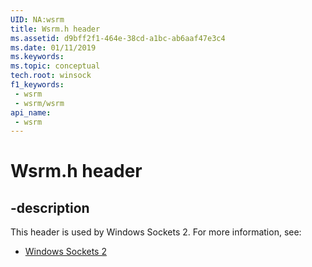 ```yaml
---
UID: NA:wsrm
title: Wsrm.h header
ms.assetid: d9bff2f1-464e-38cd-a1bc-ab6aaf47e3c4
ms.date: 01/11/2019
ms.keywords: 
ms.topic: conceptual
tech.root: winsock
f1_keywords:
 - wsrm
 - wsrm/wsrm
api_name:
 - wsrm
---
```


# Wsrm.h header


## -description

This header is used by Windows Sockets 2. For more information, see:

- [Windows Sockets 2](../_winsock/index.md)

